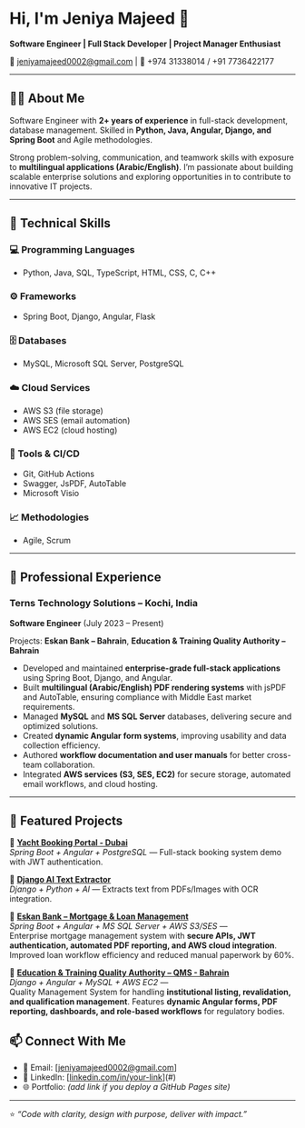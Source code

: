 # Hi, I'm Jeniya Majeed 👋

**Software Engineer | Full Stack Developer | Project Manager Enthusiast**

 📧 jeniyamajeed0002@gmail.com | 📱 +974 31338014  / +91 7736422177

---

## 👩‍💻 About Me
Software Engineer with **2+ years of experience** in full-stack development, database management. Skilled in **Python, Java, Angular, Django, and Spring Boot** and Agile methodologies.  

Strong problem-solving, communication, and teamwork skills with exposure to **multilingual applications (Arabic/English)**. I’m passionate about building scalable enterprise solutions and exploring opportunities in to contribute to innovative IT projects.

---

## 🚀 Technical Skills

### 💻 Programming Languages
- Python, Java, SQL, TypeScript, HTML, CSS, C, C++

### ⚙️ Frameworks
- Spring Boot, Django, Angular, Flask

### 🗄 Databases
- MySQL, Microsoft SQL Server, PostgreSQL

### ☁️ Cloud Services
- AWS S3 (file storage)  
- AWS SES (email automation)  
- AWS EC2 (cloud hosting)  

### 🔧 Tools & CI/CD
- Git, GitHub Actions  
- Swagger, JsPDF, AutoTable  
- Microsoft Visio  

### 📈 Methodologies
- Agile, Scrum  

---

## 🏢 Professional Experience

### Terns Technology Solutions – Kochi, India  
**Software Engineer** (July 2023 – Present)  

Projects: **Eskan Bank – Bahrain**, **Education & Training Quality Authority – Bahrain**  

- Developed and maintained **enterprise-grade full-stack applications** using Spring Boot, Django, and Angular.  
- Built **multilingual (Arabic/English) PDF rendering systems** with jsPDF and AutoTable, ensuring compliance with Middle East market requirements.  
- Managed **MySQL** and **MS SQL Server** databases, delivering secure and optimized solutions.  
- Created **dynamic Angular form systems**, improving usability and data collection efficiency.  
- Authored **workflow documentation and user manuals** for better cross-team collaboration.  
- Integrated **AWS services (S3, SES, EC2)** for secure storage, automated email workflows, and cloud hosting.  

---

## 📌 Featured Projects

🔹 **[Yacht Booking Portal - Dubai](#)**  
*Spring Boot + Angular + PostgreSQL* — Full-stack booking system demo with JWT authentication.  

🔹 **[Django AI Text Extractor](#)**  
*Django + Python + AI* — Extracts text from PDFs/Images with OCR integration.  

🔹 **[Eskan Bank – Mortgage & Loan Management](#)**  
*Spring Boot + Angular + MS SQL Server + AWS S3/SES* —  
Enterprise mortgage management system with **secure APIs, JWT authentication, automated PDF reporting, and AWS cloud integration**. Improved loan workflow efficiency and reduced manual paperwork by 60%.  

🔹 **[Education & Training Quality Authority – QMS - Bahrain ](#)**  
*Django + Angular + MySQL + AWS EC2* —  
Quality Management System for handling **institutional listing, revalidation, and qualification management**. Features **dynamic Angular forms, PDF reporting, dashboards, and role-based workflows** for regulatory bodies.  


## 📫 Connect With Me
- 📧 Email: [jeniyamajeed0002@gmail.com]
- 💼 LinkedIn: [[linkedin.com/in/your-link](https://www.linkedin.com/in/jeniya-majeed-t-372b0a246)](#)  
- 🌐 Portfolio: *(add link if you deploy a GitHub Pages site)*  

---
⭐️ *“Code with clarity, design with purpose, deliver with impact.”*
